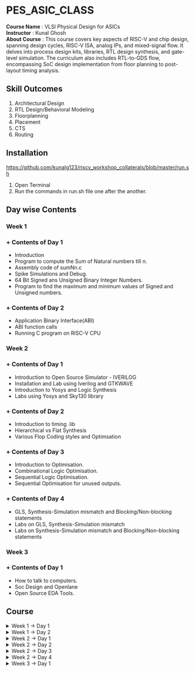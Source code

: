 # PES_ASIC_CLASS
**Course Name** : VLSI Physical Design for ASICs  
**Instructor** : Kunal Ghosh   
**About Course** : This course covers key aspects of RISC-V and chip design, spanning design cycles, RISC-V ISA, analog IPs, and mixed-signal flow. It delves into process design kits, libraries, RTL design synthesis, and gate-level simulation. The curriculum also includes RTL-to-GDS flow, encompassing SoC design implementation from floor planning to post-layout timing analysis.<br>

## Skill Outcomes
1. Architectural Design
2. RTL Design/Behavioral Modeling
3. Floorplanning
4. Placement
5. CTS
6. Routing 

## Installation
https://github.com/kunalg123/riscv_workshop_collaterals/blob/master/run.sh
1. Open Terminal<br>
2. Run the commands in run.sh file one after the another.

## Day wise Contents

### Week 1

### +  Contents of Day 1
* Introduction
* Program to compute the Sum of Natural numbers till n.
* Assembly code of sumNn.c
* Spike Simulations and Debug.
* 64 Bit Signed ans Unsigned Binary Integer Numbers.
* Program to find the maximum and minimum values of Signed and Unsigned numbers.
  
### + Contents of Day 2
* Application Binary Interface(ABI)
* ABI function calls
* Running C program on RISC-V CPU

### Week 2

### + Contents of Day 1
* Introduction to Open Source Simulator - IVERILOG
* Installation and Lab using Iverilog and GTKWAVE
* Introduction to Yosys and Logic Synthesis
* Labs using Yosys and Sky130 library

### + Contents of Day 2
* Introduction to timing .lib
* Hierarchical vs Flat Synthesis
* Various Flop Coding styles and Optimsation

### + Contents of Day 3
* Introduction to Optimisation.
* Combinational Logic Optimisation.
* Sequential Logic Optimisation.
* Sequential Optimisation for unused outputs.

### + Contents of Day 4
* GLS, Synthesis-Simulation mismatch and Blocking/Non-blocking statements
* Labs on GLS, Synthesis-Simulation mismatch
* Labs on Synthesis-Simulation mismatch and Blocking/Non-blocking statements

### Week 3

### + Contents of Day 1
* How to talk to computers.
* Soc Design and Openlane
* Open Source EDA Tools.

## Course
<details>
<summary> Week 1 -> Day 1 </summary><br>

## Contents of Day 1
+ Introduction
+ Program to compute the Sum of Natural numbers till n.
+ Assembly code of sumNn.c
+ Spike Simulations and Debug.
+ 64 Bit Signed ans Unsigned Binary Integer Numbers.
+ Program to find the maximum and minimum values of Signed and Unsigned numbers.

## Introduction
Software --> **ISA** --> Hardware     
**ISA** is Instruction Set Architecture: It the language the processor understands.   

Application(C code) -> Compiler(ISA) -> Assembler(Machine code) -> Processor  

1. Application performing some operation is written in C language.
2. Compiler converts the C language into ISA.
3. Assembler Converts these instructions into machine code(binary).
4. Processor only undersands o's and 1's.  

## Program to compute the Sum of Natural numbers till n.
  #### Code -> sumNn.c
  ```
  #include <stdio.h>

  int main()
  {
    int i, sum = 0, n = 10;
    for(i = 1; i <= n; ++i)
    {
    sum += i;
    }
    printf("Sum of Numbers from 1 to %d = %d\n", n, sum);
    return 0;
  }
  ```
#### 1. Executing using GCC Complier<br>
   ```
   gcc sumNn.c -o sumNn.o
   ```
   By using '-o' the output file is stored in ***sumNn.o***, if not mentioned by default it is stored in 'a.out'.<br>
   To display output
   ```
   ./sumNn.o
   ```
   ![gcc_sumNn_c](https://github.com/vamsi-2312/pes_asic_class/assets/142248038/6ba8d493-d782-454f-8fb6-c442ade80b72)
   <br>

#### 2. Executing using RISC-V Complier<br>
   Before executing we must export path.<br>
   ```
   export PATH="/home/home/riscv_toolchain/riscv64-unknown-elf-gcc-8.3.0-2019.08.0-x86_64-linux-ubuntu14/bin:$PATH"   
   ```
   path of file == riscv_toolchain -> risc64-unknown-eld-gcc -> bin<br>
   and then add 'bin:$PATH' at the end.
   ```
   riscv64-unknown-elf-gcc -O1 -mabi=lp64 -march=rv64i -o sumNn.o sumNn.c
   ```
   * **-O1**: This is a compiler optimization flag. The -O1 flag indicates level 1 optimization.
   * **-mabi=lp64**: This flag specifies the ABI (Application Binary Interface) used for the compiled code.(The lp64 ABI indicates that long and pointer types are 64 bits.)
   * **-march=rv64i**: This flag specifies the target RISC-V architecture and its instruction set.
   To display output
   ```
   spike pk sumNn.o
   ```
   ![riscv_sumNn_c](https://github.com/vamsi-2312/pes_asic_class/assets/142248038/7b4b9c2e-5dc8-4cf4-b203-28951304072b)
   
## Assembly code of sumNn.c
Run the code and check is ouput file is generated or not.<br>
(view the code to complie sumNn.c in risc-v  complier above)<br>
![D1_23_L2_code](https://github.com/vamsi-2312/pes_asic_class/assets/142248038/23ea33f9-39dd-452e-b0fe-804f1dfe12dd)
To view the assembly code of sumNn.c 
```
riscv64-unknown-elf-objdump -d sumNn.o | less
```
Since we have written our code in 'int main()'<br>
Search main by typing
```
/main
```
Press 'n' so that the address where the main file is present.
![less_main_no_instru](https://github.com/vamsi-2312/pes_asic_class/assets/142248038/09db068c-ad45-4f1e-aac7-9a308f46603d)
<br>
To find the number of instructions in main file.
To find the number of instructions<br>
* **((Last address + 4) - initial address) / 4**
* Using **-O1** to compile.
  ![D1_23_L2_gen_of_op_file](https://github.com/vamsi-2312/pes_asic_class/assets/142248038/e41bb0e1-02f7-43ff-82ca-1e9a63f0e0e0)

  ![less_no_instru](https://github.com/vamsi-2312/pes_asic_class/assets/142248038/9c2a0fda-ed31-45b5-bb02-50f70bdd173f)
  ![less_no_instru_dec](https://github.com/vamsi-2312/pes_asic_class/assets/142248038/ff0f901b-d268-48b1-9bab-ea84dd065a03)
  <br>
  Got **11** instructions.
* Usig **-Ofast** to complie.
  ![D1_23_L2_code](https://github.com/vamsi-2312/pes_asic_class/assets/142248038/91ceaaf0-461b-4405-bb18-ea119292ed11)
  ![fast_no_instru_hexa](https://github.com/vamsi-2312/pes_asic_class/assets/142248038/b84020a8-5e1a-47ac-be8b-35e1defecb3f)
  ![fast_no_instru_dec](https://github.com/vamsi-2312/pes_asic_class/assets/142248038/4047f7f8-71f3-4dcb-9e9f-b06db83e8748)
  <br>
  Got **11** instructions.

## Spike Simulations and Debug
Compile the code in riscv compiler.<br>
To debug 
```
spike -d pk sumNn.o
```
Run the code till the address 100b0.
```
until pc 0 100b0
```
To view the content of register.
```
reg 0 a0
```
Press ENTER to run the next command.<br>
Then type 'reg 0 a0' see the content of a0, it will be updated.<br>
```
reg 0 sp
```
Next press ENTER to run the next command.<br>
```
reg 0 sp
```
'sp' register will be updated with addi command.<br>
The object dump file
![obj_dump](https://github.com/vamsi-2312/pes_asic_class/assets/142248038/33db1008-ce14-4db4-9a71-899d5d50777c)
![D1_23_L3_code](https://github.com/vamsi-2312/pes_asic_class/assets/142248038/fe04100a-cdac-4134-9719-9756b6471258)
<br>
**lui** - load upper immediate
**lui a0, %hi(.LC1)**<br>
  lui destn_reg, offset(immediate_value) 
<br>
**addi** - add immediate<br>
**addi destn_reg, src_reg_1, imm_value**
<br>
<br>
**Byte Addressing** - It is the method in which each address location in the memory is having unique address of 1 Byte or 8 bit.
In RISC-V architecture we use Byte addressing because it is much effecient use of memory.
<br>
And **each and every instruction** in RISC-v is of **32 Bit** in length.
<br>

## 64 Bit Signed ans Unsigned Binary Integer Numbers
- Humans understand **Decimal** numbers.
- Computers understand **Binary** numbers.
<br>
  MSB - Most Significant Bit<br>
  LSB - Least Significant Bit<br>
<br>
  * 1 Bit<br>
  * 1 Byte = 8 Bits<br>
  * 1 Halfword = 16 Bits<br>
  * 1 Word = 32 Bits = 4 Bytes<br>
  * 1 Doubleword = 64 Bits = 8 Bytes<br>

#### Range of Unsigned Integers<br>
For  n Bit --> 0 to (2^n - 1)<br>
For  2 Bit --> 0 to (2^2 - 1) = 0 to 3<br>
For  4 Bit --> 0 to (2^4 - 1) = 0 to 15<br>
For 64 Bit --> 0 to (2^64 - 1) = 0 to 18446744073709551999<br>

#### Range of Signed Integer<br>
For  n Bit --> (-2^(n-1))  to (2^(n-1) - 1)<br>
For  2 Bit --> (-2^1)  to (2^1 - 1)  = -2 to 1 <br>
For  4 Bit --> (-2^4)  to (2^4 - 1)  = -8 to 7 <br>
For 64 Bit --> (-2^64) to (2^64 - 1) = -9,223,372,036,854,775,808 to 9,223,372,036,854,775,807<br>

#### 2's Compliment(Representation of Negative Numbers in Binary)
1. Write the magitude in binary format.
2. Invert the numbers(0 -> 1)(1 -> 0).
3. Add 1
4. We have got the 2'c compliment form of the negative number.
<br>

( 2)dec = (0010)bin<br>
(-2)dec = (1110)bin<br>
<br>

#### MSB for Signed Number
+ Postive Number has MSB as **0** for signed number.
+ Negative Number has MSB as **1** for Signed number.
<br>

## Program to find the maximum and minimum values of Signed and Unsigned numbers

<br>

#### 1. For Unsigned Numbers.<br>

#### Code
```
#include <stdio.h>
#include <math.h>

int main()
{
	unsigned long long int max = (unsigned long long int) (pow(2,64)-1);
	unsigned long long int bey_max = (unsigned long long int) (pow(2,99)-1);
	unsigned long long int min = (unsigned long long int) (pow(2,64)*-1);
	unsigned long long int mid = (unsigned long long int) (pow(2,10)-1);
	printf("The highest value of unsigned long long int = %llu\n",max);
	printf("The value of bey_max(if value more than max) = %llu\n",bey_max);
	printf("The lowest value of unsigned long long int = %llu\n",min);
	printf("The value of mid = %llu\n",mid);
	return 0;
}
```
![code_unsigned](https://github.com/vamsi-2312/pes_asic_class/assets/142248038/54928a06-d7ee-4ff9-bf84-739eae56800f)
![exe_code_unsigned](https://github.com/vamsi-2312/pes_asic_class/assets/142248038/00d452bd-bc10-4bf8-b6d9-cc7dfe77e2c9)
<br>

#### 2. For Signed Numbers.<br>

```
#include <stdio.h>
#include <math.h>

int main()
{
	long long int max = (long long int) (pow(2,63)-1);
	long long int min = (long long int) (pow(2,63)*-1);
	long long int bey_max = (long long int) (pow(2,99)-1);
	long long int bey_min = (long long int) (pow(2,99)*-1);
	printf("The maximum value of signed long long int = %lld\n",max);
	printf("The minimum value of signed long long int = %lld\n",min);
	printf("The value if beyond maximum = %lld\n",bey_max);
	printf("The value if less then minimum = %lld\n",bey_min);
	return 0;
}
```
![code_signed](https://github.com/vamsi-2312/pes_asic_class/assets/142248038/1a4058a2-4773-4549-9377-019b49aafcad)
![exe_code_signed](https://github.com/vamsi-2312/pes_asic_class/assets/142248038/9eb1d2ef-a5b0-4f8b-8eab-21b8a02820f6)
<br>
End of Day 1.
<br>
</details>

<details>
<summary> Week 1 -> Day 2 </summary><br>

## Contents of Day 2
+ Application Binary Interface(ABI)
+ ABI function calls
+ Running C program on RISC-V CPU

## Application Binary Interface
An Application Binary Interface (ABI) defines how binary code interacts at a low level, specifying data structures, calling conventions, and system-level details to ensure compatibility between compiled software components on a given platform.
<br>

**Application software**  -(API)->  **Standard Libraries**  ->  **OS**  -(ISA)->  **Processor Architecture**  -(RTL)->  **Hardware**
<br>
API - Application Programming Interface<br>
ISA - Intruction Set Architecture<br>
RTL - Register transfer level<br>

Some part of the ISA availabe to OS and to the User
- User and System ISA
- User ISA
<br>

Application program can access some of the system or hardware directly by **System Calls**(like accessing register).<br>
We call this ABI aka Sytem call interface.<br>

ABI <-register-> registers

* RV32 has 32 32bit size registers.
* RV64 has 32 64bit size registers.
<br>

There are 2 different ways to load the data
1. Load and Store method.(RISC-V uses this method)
2. Direct memory accessing.
<br>

RISC-V uses **Little endian** Memory Addressing, meaning the LSB is loaded first then till MSB.
<br>

**Intructions size is always ***32 bit*** no matter is RV32 or RV64.**
<br>

#### Basic Integer Instruction
1. Load (I Type instruction)
2. Add (R Type instruction)
3. Store (S Type instruction)

##### Load Instruction
syntax - ld rd, imm(rs1);<br>
ld = load doubleword<br>
rd = destination register<br>
rs1 = source register 1<br>
imm = immediate value or offest<br>
[immediate value][rs1][func3][rsd][opcode]<br>

#### Add Instruction
syntax - add rd, rs1, rs2;
rd = destination register<br>
rs1 = source register 1<br>
rs2 = source register 2<br>
[func7][rs2][rs1][func3][rd][opcode]<br>

#### Store Instruction
syntax - sd rs2,imm(rs1);
sd = store doubleword<br>
rs1 = source register 1<br>
rs2 = source register 2<br>
imm = immediaate value or offset<br>
[imm(11:5)][rs2][rs1][func3][imm(4:0)][opcode]<br>

**Instruction Format**
+ R Type : All the operands are of register type.
+ I Type : One immediate value of 12 bit is use along with registers.
+ S Type : Stores value has immediate value and register.

#### Why are there only 32 registers in number?<br>
Because, all register has 5 bits of address, and **Total number of registers = 2^5 = 32 registers**.<br> 
These 32 registers are named as x0 till x31.<br>
and given some function.<br>
![Screenshot from 2023-08-20 17-30-37](https://github.com/vamsi-2312/pes_asic_class/assets/142248038/0339c4e1-6464-4f9f-bb1b-b751f1496135)
<br>

## ABI function calls
Basic idea how we are going to call the function and execute the code.<br>
![C_to_ASM](https://github.com/vamsi-2312/pes_asic_class/assets/142248038/71436b7f-51ea-4837-930f-1572f4443caa)
<br>

#### Code(Contain's the function call(load))
```
#include <stdio.h>

extern int load(int x, int y);

int main()
{
	int result = 0;
	int count = 9;
	result = load(0x0, count+1);//function call
	printf("Sum of numbers from 1 to %d = %d\n", count, result);
	
}
```
#### Assembly code of the above flow of instructions
```
.section .text
.global load
.type load, @function

load:
	add	a4, a0, zero //Initialize sum register a4 with 0x0
	add	a2, a0, a1   // store count of 10 in register a2. Register a1 is loaded with 0xa (decimal 10) from main
	add	a3, a0, zero // initialize intermediate sum register a3 by 0
loop:	add	a4, a3, a4   // Incremental addition
	addi	a3, a3, 1    // Incremental intermediate register by 1
	blt	a3, a2, loop // If a3 is less than a2, branch to label named <loop>
	add	a0, a4, zero // Store final result to register a0 so that it can be read by main program
	ret 
```

#### Executing the code<br>
![code](https://github.com/vamsi-2312/pes_asic_class/assets/142248038/d1e75c68-2cfc-47aa-ad91-763f39829efb)
obj dump file<br>
![obj_dump](https://github.com/vamsi-2312/pes_asic_class/assets/142248038/ebd5dca0-cd85-4d9a-93ea-86946585af58)
We can see some of the ABI are updated according to our load.S code.
<br>

## Running C program on RISC-V CPU
Before we can run the C program, we need to have the RISC-V CPU, testbench and other files.<br>
open terminal.<br>
```
git clone https://github.com/kunalg123/riscv_workshop_collaterals.git
```
```
cd riscv_workshop_collaterals/labs
```
We will abe able to see the files required installed.<br>
To run the code.<br>
```
chmod 777 rv32im.sh
```
```
./rv32im.sh
```
![Screenshot from 2023-08-20 19-59-59](https://github.com/vamsi-2312/pes_asic_class/assets/142248038/d555d95c-f668-43d6-9539-99acfaff54c0)
<br>

Flow of ecexuting the code on RISC-V CPU<br>
![Screenshot from 2023-08-20 19-24-23](https://github.com/vamsi-2312/pes_asic_class/assets/142248038/fd9b0343-b81f-4e64-b20f-74d34e42b28d)

**Later in this course we are going to build our RISC-V processor from scratch and run our C code.**
<br>
End of Day 2.
<br>
</details>

<details>
<summary>Week 2 -> Day 1 </summary><br>

## Contents of Day 1

* Introduction to Open Source Simulator - IVERILOG
* Lab using Iverilog and GTKWAVE
* Introduction to Yosys and Logic Synthesis
* Labs using Yosys and Sky130 library

## Introduction to Simulator(Open source)

+The verification of RTL design's compliance with specifications is accomplished through simulation of the design.<br>
+Simulator is used to simulate the design.<br>

We are going to use a **Simulator** known as **IVERILOG**.<br>

The Test Bench is used to check the **Functionality** if it is working as expected or not.<br>

- The design file is written in HDL(Hardware Descriptive Language - verilog or system verilog)
- The test bench is also written in HDL.

**The SIMULATOR works upon change in input and then the output will be EVALUATED.**<br>

#### + Working of TEST BENCH<br>

[Stimulus Generator] --inputs--> [Design] --outputs--> [Stimulus Observer]<br>

#### + Working of IVERILOG<br>

[[Design][Test bench]] --> [IVERILOG SIMU.] --> vcd file generation --> [GTK Wave]<br>

We use a software called GTK Wave for **viewing the ***output waveforms*****.<br>

## Installation and Lab of Iverilog and GTK Wave

+ Step 1 : Installation of **VSDFLOW**

Execute the following commands one after the another.<br>
```
sudo apt-get install git
```
```
git clone https://github.com/kunalg123/vsdflow.git
```
```
cd vsdflow
```
```
chmod 777 opensource_eda_tool_install.sh
```
```
sudo ./opensource_eda_tool_install.sh
```
```
./vsdflow spi_slave_design_details.csv
```
```
./vsdflow picorv32_design_details.csv
```
Please refer the below link if you face an issues.<br>
https://www.vlsisystemdesign.com/probable-errors-while-installing-vsdflow-and-its-solutions/<br>

+ Step 2 : Installation of Sky130 Library

Execute the following commands in another terminal one after the another.<br>
```
git clone https://github.com/kunalg123/sky130RTLDesignAndSynthesisWorkshop.git
```
After cloning, lets see what we have installed<br>
```
cd sky130RTLDesignAndSynthesisWorkshop/
```
To see all the design and respective testbench files
```
cd verilog_files
```
```
ls
```
![Screenshot from 2023-08-27 22-11-27](https://github.com/vamsi-2312/pes_asic_class/assets/142248038/aef79242-651c-4600-a374-d809bf9a438c)
<br>
To see the library file
```
cd sky130RTLDesignAndSynthesisWorkshop/
```
```
cd my_lib
```
```
ls
```
![Screenshot from 2023-08-27 22-14-23](https://github.com/vamsi-2312/pes_asic_class/assets/142248038/adc4698e-10d9-480f-9aa2-f4fe02df333b)

How to simulate the design in Iverilog (we are using god_mux.v as example which is already present in the verilog folder)<br>
```
iverilog good_mux.v tb_good_mux.v
```
The output is generated and stored in a.out file(which is default because we didnt specify any output file name)
```
./a.out
```
Next we are going to open the .vcd file in GTK wave
```
gtkwave tb_good_mux.vcd
```
Then we should drag the ports from the UUT into the signals region, and the zoom to fit the waveform so that we can view the entire waveform in less space.
![gtk_test_1](https://github.com/vamsi-2312/pes_asic_class/assets/142248038/5adce324-6967-45ad-8212-cd1d19c47d0a)

Next,<br>
Let us look into what is present in these design and testbench files
```
cd sky130RTLDesignAndSynthesisWorkshop/
```
```
cd verilog_files
```
```
gvim tb_good_mux.v -o good_mux.v
```
![Screenshot from 2023-08-27 15-58-42](https://github.com/vamsi-2312/pes_asic_class/assets/142248038/ba9cb4d4-70f0-454b-8217-ba895a8be57d)


## Introduction to Yosys and Logic Synthesis

#### Installation of Yosys<br>

Run the below command in terminals to install **Yosys**.
```
git clone https://github.com/YosysHQ/yosys.git
```
```
cd yosys
```
```
sudo apt install make
```
```
sudo apt-get update
```
```
sudo apt-get install build-essential clang bison flex  libreadline-dev gawk tcl-dev libffi-dev git  graphviz xdot pkg-config python3 libboost-system-dev libboost-python-dev libboost-filesystem-dev zlib1g-dev
```
```
make config-gcc
```
```
make
```
```
sudo make install
```
After installation
```
yosys
```
![Screenshot from 2023-08-27 16-51-41](https://github.com/vamsi-2312/pes_asic_class/assets/142248038/47c82b86-98f6-4ae5-a86d-b9efef1c424a)

show yosys is installed and version

#### Installation of GTK Wave

Run the below commands in terminal
```
sudo apt install gtkwave
```

#### **Introduction of YOSYS**

**Synthsizer** : Tool used for converting the RTL(Register Transfer Level) to netlistt.<br>

+ RTL - Anything that can be synthsisable.
+ Netlist - A textual description of a circuit made of components(such as gates, etc).

**YOSYS** : Synthsizer<br>

[[ Design ][ .lib ]] --> [ YOSYS ] --> [ Netlist file ]<br>

.lib - The file is an ASCII representation og the timing and power parameters associated with any cell in a particular foundry.<br>

**Working of Yosys**<br>
* Step 1 : To read the design.
```
read_verilog
```
* Step 2 : To read the .lib file.
```
read_liberty
```
* Step 3 : To write the output in netlist file from the synthesizer.
```
write_verilog
```

**NOTE : **<br>
The netlist file is the representation of the design in the form of standard cells(these cells come from the .lib file).<br>

How to verify th Synthesis?<br>
[[ Netlist ][ Test bench ]] --> [ IVERILOG ] --> [ VCD file ] --> [ GTK Wave ]<br>

Vcd file : comprises a header section with date, simulator, and timescale information; a variable definition section; and a value change section, in that order.(the output is in the form of wave).<br>

Iverilog is a "simulator"<br>
THe output must be same as RTL output.<br>

**NOTE :**<br>
The set of primary inputs / primary outputs will remain same betweeen RTL anf Netlist --> The same Test Bench can be used.(because of same primary inputs).<br>

#### **Logic Synthisis**

RTL DEsign -  Behavioral representation of requires specification.(verilog or system verilog code).<br>

[ RTL ] --> [ Synthesis ] --> [ Gate Level translation ]<br>
The design is cnverted into gates and conncetions is made.(aka NETLIST).<br>

.lib - Collection of logical modules, buckets of standard cells(different flavous, functionalities)<br>

Why different flavors of gate?<br>
Combinational delay in logic path determines the maximum speed f operaion of digital logic circuit.<br>

[ Flip flop A ] --> [Combinational Logic ] --> [ Flip flop B ]<br>

![Screenshot from 2023-08-27 23-44-31](https://github.com/vamsi-2312/pes_asic_class/assets/142248038/882c682f-e53a-4c73-ad1c-08513ebf52a5)

What is the maximum speed it can work?<br>

What is the max clock rate?<br>

**Tclk** is one on and one off state.<br>

![Screenshot from 2023-08-27 23-45-02](https://github.com/vamsi-2312/pes_asic_class/assets/142248038/9e0219c7-004d-4427-9d99-fdd3f34a65b9)

![Screenshot from 2023-08-27 23-44-19](https://github.com/vamsi-2312/pes_asic_class/assets/142248038/5239a2f4-ea9d-4dcd-88c9-18a0aa738864)

tpcq - propagation delay of combinational circuit<br>

when the logic value is either in tpcq or tsetup then the **value must be stable**.<br>

f(clk,Max) = 1 / t(clk,min)<br>

For the circuit to work faster, we need lesser t(clk).<br>
Then we need **Faster working cells**.<br>

Then when do we need slow working cells?<br>

To prevent any missing of any values.<br>
To ensure that there are no HOLD time constraints at the next flip flop, we need the cells to work slowly.<br>

![Screenshot from 2023-08-27 23-45-21](https://github.com/vamsi-2312/pes_asic_class/assets/142248038/7d035d49-c66f-4486-8bf8-ffd308108802)

![Screenshot from 2023-08-27 23-44-07](https://github.com/vamsi-2312/pes_asic_class/assets/142248038/41fba451-fa28-4f6b-ac16-600dd684ec1e)

##### **Finally we have to choose which type of cells to use.**<br>

Charging and Discharging is done by capacitors in the circuits.<br>

| Faster cells | Slower cells |
| ------------ | ------------ |
| Wide transistors, low delay but needs more area and power. | Narrow transistors, more delay but requires less area and power. |

Hence we need to provide guidance to the sysntesizer which are called constraints.<br>

Synthesis steps :

1. Check syntax in code.
2. Mapping the ports.
3. Mapping the cells that can be used in the design.

## Labs using Yosys and Sky130 library

How to use Yosys<br>

change the directory to the location where the folder verilog_files is present.<br>
```
cd /sky130RTLDesignAndSynthesisWorkshop/verilog_files
```
then start yosys<br>
```
yosys
```

![Screenshot from 2023-08-27 16-51-41](https://github.com/vamsi-2312/pes_asic_class/assets/142248038/3da71f2f-fb72-40f8-b0a9-881c5acaf078)

To read the lbrary file
```
read_liberty -lib ../my_lib/lib/sky130_fd_sc_hd__tt_025C_1v80.lib
```
To read the design file
```
read_verilog good_mux.v
```
![Screenshot from 2023-08-27 16-53-20](https://github.com/vamsi-2312/pes_asic_class/assets/142248038/a9fad7d3-2a97-4a1b-83ee-845c510ab946)

**We must get Successfully finished Verilog frontend.**<br>

To Synthesis the design
```
synth -top good_mux
```
syntax - synth -top <module_name><br>

![Screenshot from 2023-08-27 16-54-10](https://github.com/vamsi-2312/pes_asic_class/assets/142248038/c6bbe6c3-0ec4-4c9c-975c-beb0a8f1ec6f)

To convert rtl to gates and what gates used in library or netlist.<br>
```
abc -liberty ../my_lib/lib/sky130_fd_sc_hd__tt_025C_1v80.lib
```
![Screenshot from 2023-08-27 16-56-12](https://github.com/vamsi-2312/pes_asic_class/assets/142248038/6531fcd2-549d-4e74-9e88-e92ce37277fc)

To see the netlist
```
show
```
![Screenshot from 2023-08-27 16-56-35](https://github.com/vamsi-2312/pes_asic_class/assets/142248038/b75febbc-5c77-4c9e-bebf-ad11d26d5491)

![Screenshot from 2023-08-27 16-49-57](https://github.com/vamsi-2312/pes_asic_class/assets/142248038/99fac8f0-28db-425e-94fb-fbaa93ef66e2)

![WhatsApp Image 2023-08-28 at 00 29 10](https://github.com/vamsi-2312/pes_asic_class/assets/142248038/cd76983d-ab61-449d-8458-cd23e0d5a9ce)

To view the netlist, we are going to write in another .v file<br>
```
write_verilog -noattr good_mux_netlist.v
```
Then to view the netlist code
```
gvim good_mux_netlist.v
```
![netlist_1](https://github.com/vamsi-2312/pes_asic_class/assets/142248038/d99311cd-9f05-4a14-8fc3-631ffc3bbd70)

or<br>

![netlist_2](https://github.com/vamsi-2312/pes_asic_class/assets/142248038/90b04bf7-c5e6-4c72-888c-6941253fa6ca)

There are many ways to write the code form multiplexer but in our case it is using terenary operator -> [] ? [] : []<br>

</details>

<details>
<summary>Week 2 -> Day 2 </summary><br>

## Contents of Day 2

* Introduction to timing .lib
* Hierarchical vs Flat Synthesis
* Various Flop Coding styles and Optimsation

## Introduction to timing .lib

Lets go through library<br>
.lib is a collection of the standard cells, etc.<br>

To view .lib file, first we need to change the directory<br>
```
cd ~/sky130RTLDesignAndSynthesisWorkshop/verilog_files
```
Then type
```
gvim ../my_lib/lib/sky130_fd_sc_hd__tt_025C_1v80.lib
```
![Screenshot from 2023-08-28 14-18-47](https://github.com/vamsi-2312/pes_asic_class/assets/142248038/ce5bbfb3-2c49-48f3-85df-8c14bc3b759c)

To display the line numbers<>
Press **Shift + : **<br>
then
```
se nu
```

To turn off the syntax check<br>
Press **Shift + : **<br>
then
```
syn off
```

**NOTE : We must not Edit this file.** <br>

***Now Lets us Understand the name of our library file.*** <br>

![Screenshot from 2023-08-28 14-27-53](https://github.com/vamsi-2312/pes_asic_class/assets/142248038/f9653a8d-1f4a-442e-8fff-e5e238f0d56f)

+ **sky130** : The library is using 130nm foundry.<br>
+ **tt** : typical process<br>
+ **025C** : 25 degree Celcius temperature.<br>
+ **1v8** : Voltage<br>
+ **Technology** : CMOS<br>
+ **Delay model** : lookup table<br>

#### Units
+ **time units** : 1ns<br>
+ **Voltage units** : 1V<br>
+ **Leakage Power units** : 1nW<br>
+ **Current unit** : 1mA<br>
+ **Pulling resistance units** : 1Kohms<br>
+ **Capacitance units** : 1pF<br>

![Screenshot from 2023-08-28 14-28-05](https://github.com/vamsi-2312/pes_asic_class/assets/142248038/ad3f1ad9-e1d9-4217-962f-6404423bbbfb)

+ **Operations Conditions :**<br>
voltage : 1.8<br>
processor : 1.00<br>
temperature : 25.00<br>
tree_type : balanced tree<br>

![Screenshot from 2023-08-28 14-28-23](https://github.com/vamsi-2312/pes_asic_class/assets/142248038/2ec2d903-e65d-4b30-b0b6-dbfd3c0ce64b)

#### **PVT : Process Voltage Temperature**
PVT is very important for the design to work.<br>

* **Process Variation** : Variation due to fabrication, we wont get exacty same fabrication output everytime. There would be some variations(very small).<br>
* **Voltage Variation** : When we vary voltage there is going to be variation in the behavior of the circuit.<br>
* **Temperature Variation** : Semiconductors are very sensitve to temerature.<br>

PVT determines how my IC is going to work, either faster or slower.<br>

No matter any variations we wat the IC to work without any issues or without any change in the expected output.<br>
eg. Amplifer, we are usign mos in the ampifer which is sensitive to temperature, if we are using the amplifer either in Thar desert or Himalayas we need it work as expected.<br>

**There for we need to factor in the variations while we are designing the circuit.** <br>

Library is having cells, to view them<br>
Press **/**<br>
then
```
cell 
```
we are to view a cell 
* leakage power of all combinaions of inputs(we will have 32 combinations because 5 input, 2^5=32)

![Screenshot from 2023-08-28 14-45-36](https://github.com/vamsi-2312/pes_asic_class/assets/142248038/70ff14f4-afeb-4f57-ab0c-ff05fe59b339)

* Capacitance and internal power of ports  and Area

![Screenshot from 2023-08-28 14-45-52](https://github.com/vamsi-2312/pes_asic_class/assets/142248038/b05baedb-1d7d-487f-afab-b25a0cf49c77)

* Timing

![Screenshot from 2023-08-28 14-46-44](https://github.com/vamsi-2312/pes_asic_class/assets/142248038/d561e235-9205-4357-ac4a-07920e333b53)

To see the verilog model of the cell<br>
```
sp ../my_lib/verilog_mode/sky130_fd_sc_hd__a2111o.behavioral.v
```
(🟥NOTE🟥: The below three images of verilog modules are from **gedit text editor** and not gvim as it wasnt showing me the verilog module, you can use the above code in gvim if it works for you.)<br>

![Screenshot from 2023-08-28 15-16-31](https://github.com/vamsi-2312/pes_asic_class/assets/142248038/722b33d9-3cc7-46dc-b751-7e147e02b09a)

![Screenshot from 2023-08-28 15-17-43](https://github.com/vamsi-2312/pes_asic_class/assets/142248038/781d0748-0782-43e1-8eb7-9407f38dd167)

![Screenshot from 2023-08-28 15-18-21](https://github.com/vamsi-2312/pes_asic_class/assets/142248038/721c221f-a2ba-4d5e-90e1-55ead02caff6)

To search a word in gvim
```
/<word you want to search>
```
**Comparing the types of flavors of a cell(and2)** <br>
type in gvim
```
:vsp
```
then
```
:vs
```
and one more time
```
:vs
```
Then we would have threee windows of the same file.<br>

In each page search **and2_0**, **and2_2**, **and2_4**

![Screenshot from 2023-08-28 15-42-24](https://github.com/vamsi-2312/pes_asic_class/assets/142248038/daf3c93e-b60d-477d-a660-3cd8493cedff)

We can observe that the area of and2_0 is smaller than and2_4.<br>

**Larger Area** => Wider trasistors => less delay(faster charging and discharging of capacitors, but occupies more area and draws more power.)<br>

**Smaller Area** => Narrower transistors => more delay(slower charging and dischaging of capacitors, occupies less area and uses less power.)<br>

The verilog module of and2<br>
(🟥NOTE🟥 : The below  image are from gedit text editor and not gvim as it wasnt showing me the verilog module)<br>

![Screenshot from 2023-08-28 15-19-39](https://github.com/vamsi-2312/pes_asic_class/assets/142248038/fe70c728-5345-4f83-b415-76c22ebe511a)

## Hierarchical vs Flat Synthesis

What is meant by synth -top?<br>
With this command we can synthesize the entire top module or indivisual module
> synth -top <module_name>

We are also going to see what is **hierarchial and flatten synthesis** :<br>

we are going to use multiple_modules.v<br>

```
cd ~/sky130RTLDesignAndSynthesisWorkshop/verilog_files
```
```
gvim mulitple_modules.v
```

![1](https://github.com/vamsi-2312/pes_asic_class/assets/142248038/76662b8a-9f8c-4a8a-bc3c-b839e133eaee)
![WhatsApp Image 2023-09-03 at 16 25 04](https://github.com/vamsi-2312/pes_asic_class/assets/142248038/c6b8a89f-5971-4c37-8ebb-4d53e2ffb2c9)

Then lauch yosys
```
yosys
```
reading library
```
read_liberty -lib ../my_lib/lib/sky130_fd_sc_hd__tt_025C_1v80.lib
```
reading verilog file
```
read_verilog multiple_modules.v
```
![2](https://github.com/vamsi-2312/pes_asic_class/assets/142248038/5a27faa6-d3a8-4425-a913-de987b9477fd)
![3](https://github.com/vamsi-2312/pes_asic_class/assets/142248038/5098451d-c840-4e7d-bffd-e6f2fdd56761)

synthesizing the code
```
synth -top multiple_modules
```
linking design to library
```
abc -liberty ../my_lib/lib/sky130_fd_sc_hd__tt_025C_1v80.lib
```
to dsplay the design
```
show multiple_modules
```
![hier_dsgn_4](https://github.com/vamsi-2312/pes_asic_class/assets/142248038/7eb4ca53-3063-42c1-ba3f-61932a0e3d57)

writing out the netlist
```
write_verilog -noattr multiple_modules_hier.v
```
to view the netlist
```
!gvim multiple_modules_hier.v
```
![6](https://github.com/vamsi-2312/pes_asic_class/assets/142248038/2d37066f-f39c-4438-a850-2f9ce7019b5b)
![7](https://github.com/vamsi-2312/pes_asic_class/assets/142248038/d16b5ab5-0366-405f-9f05-4e9411e4d688)

The above netlist code is from the hierarchial synthesis.<br>

now lets go to flatten<br>
```
read_liberty -lib ../my_lib/lib/sky130_fd_sc_hd__tt_025C_1v80.lib
```
```
read_verilog multiple_modules.v
```
```
synth -top multiple_modules
```
```
abc -liberty ../my_lib/lib/sky130_fd_sc_hd__tt_025C_1v80.lib
```
now we need to flatten the netlist
```
flatten
```
```
write_verilog -noattr multiple_modules_flat.v
```
```
!gvim multiple_modules_flat.v
```
![89](https://github.com/vamsi-2312/pes_asic_class/assets/142248038/2cba67a1-5e66-4ac3-9dfb-5527f2849cea)
```
show
```
![flat_dsgn_11](https://github.com/vamsi-2312/pes_asic_class/assets/142248038/3a05fcef-aaba-4dee-aea5-221ba0ad78dd)

In the flattened netlist we cant see submodules being initialised as in hierarchial.(Everything is initialised under multiple_modules)<br>

To synthesize indvidual module
```
read_liberty -lib ../my_lib/lib/sky130_fd_sc_hd__tt_025C_1v80.lib
```
```
read_verilog multiple_modules.v
```
```
synth -top sub_module1
```
```
abc -liberty ../my_lib/lib/sky130_fd_sc_hd__tt_025C_1v80.lib
```
```
show
```
![Screenshot from 2023-09-03 16-00-01](https://github.com/vamsi-2312/pes_asic_class/assets/142248038/d216b5d2-ed55-4511-b408-d05fbd54c4a7)

## Various Flop Coding styles and Optimsation

#### Why are Flip Flops used?

for example if we are having a combinational circuit should be givving an stable output for the previous inputs and next inputs, but due to different delays of the cells inside could change the output value, which is called as **Gitches**. And if there are many other combinational circuit is series then there would be more glitches.
These glitches could change the entre expected output.
To prevent these glitches from happening we use flip flops in between the combinational circuits and which will give the output at the positive edge or negative edge of the clock and would be stable untill the next clock, by this method all the glitches are reduced.
The initial state of flip flops can be set either using **Reset or Set** and the also we have **synchronous and Asynchronous**.
* Synchronous - the output will be reset or set only at the edge of clock
* Asynchronous -  the output will be reset or set immediately when reset or set is high.

Different Types of Flip Flops:<br>
1. Synchronous Reset D Flip Flop
2. Asynchronous Reset D Flip Flop
3. Asynchronous and Synchronous Reset D Flip Flop

![WhatsApp Image 2023-09-03 at 17 37 08](https://github.com/vamsi-2312/pes_asic_class/assets/142248038/102d8f17-c8d3-4391-822b-f3085869bc57)

![1](https://github.com/vamsi-2312/pes_asic_class/assets/142248038/0bfbe092-f1dc-417a-8021-7fad23e2a20c)

![2](https://github.com/vamsi-2312/pes_asic_class/assets/142248038/4e5d2578-4c7b-467a-8dba-45b2591c52c6)

![3](https://github.com/vamsi-2312/pes_asic_class/assets/142248038/127c9ce1-ace8-417e-82d2-fbb83b944e7b)

The always statement is evaluated only if there is change in the value of the elements of **Sensitivity List**.<br>

Lets check the waveforms of the D flip flops

![Screenshot from 2023-09-03 18-36-54](https://github.com/vamsi-2312/pes_asic_class/assets/142248038/7c414c0e-7a8a-403b-af45-408139e7b017)

+ D flip flop with Asynchronous Reset(dff_asyncres)
![Screenshot from 2023-09-03 18-26-49](https://github.com/vamsi-2312/pes_asic_class/assets/142248038/a809c943-f913-4a50-b9c2-26191d9a8400)
![Screenshot from 2023-09-03 18-27-03](https://github.com/vamsi-2312/pes_asic_class/assets/142248038/349b0135-c282-4fd0-9b97-753d91eea9ce)
![Screenshot from 2023-09-03 18-27-14](https://github.com/vamsi-2312/pes_asic_class/assets/142248038/73e52d50-c500-4ec8-8155-a3cbfdb74245)

+ D flip flop with Asynchronous with Set(dff_async_set)
![Screenshot from 2023-09-03 18-28-45](https://github.com/vamsi-2312/pes_asic_class/assets/142248038/b7adf6dd-a842-42d6-aea5-fdfb1ed0f3be)
![Screenshot from 2023-09-03 18-28-52](https://github.com/vamsi-2312/pes_asic_class/assets/142248038/b67a656c-8cd6-478e-8753-db1d5b7b5f5a)
![Screenshot from 2023-09-03 18-30-05](https://github.com/vamsi-2312/pes_asic_class/assets/142248038/a11dacf5-0267-4f3a-b125-fb6b3304012f)

+ D flip flop with Synchronous Reset(dff_syncres)
![31](https://github.com/vamsi-2312/pes_asic_class/assets/142248038/c80a17d3-203f-4e33-853d-04d57d044ac0)
![32](https://github.com/vamsi-2312/pes_asic_class/assets/142248038/55e9e555-c30f-426c-ae1c-0c2169f62beb)

+ D flip flop with Asynchronous and Synchronous Reset(dff_asyncres_syncres)
![41](https://github.com/vamsi-2312/pes_asic_class/assets/142248038/02f8d1b2-06e6-41f5-81ff-a6873f903f98)
![42](https://github.com/vamsi-2312/pes_asic_class/assets/142248038/ab6c6c0d-7c95-4ef0-aec2-1422b4782d6c)

Checking the Design of Flip Flops
```
cd ~/sky130RTLDesignAndSynthesisWorkshop/verilog_files
```
```
yoys
```
```
read_liberty -lib  ../my_lib/lib/sky130_fd_sc_hd__tt_025C_1v80.lib
```
+ D flip flop with Asynchronous Reset(dff_asyncres)
```
read_verilog dff_asyncres.v
```
```
synth -top dff_asyncres
```
```
dfflibmap -liberty ../my_lib/lib/sky130_fd_sc_hd__tt_025C_1v80.lib
```
```
abc -liberty ../my_lib/lib/sky130_fd_sc_hd__tt_025C_1v80.lib
```
```
show
```
![11](https://github.com/vamsi-2312/pes_asic_class/assets/142248038/5b92e680-953e-4f64-ad63-b541fc0c3b28)

+ D flip flop with Asynchronous with Set(dff_async_set)
```
read_verilog dff_async_set.v
```
```
synth -top dff_async_set
```
```
dfflibmap -liberty ../my_lib/lib/sky130_fd_sc_hd__tt_025C_1v80.lib
```
```
abc -liberty ../my_lib/lib/sky130_fd_sc_hd__tt_025C_1v80.lib
```
```
show
```
![21](https://github.com/vamsi-2312/pes_asic_class/assets/142248038/34b83f55-3e4d-46e0-b037-8ba9cdf16691)

+ D flip flop with Synchronous Reset(dff_syncres)
```
read_verilog dff_syncres.v
```
```
synth -top dff_syncres
```
```
dfflibmap -liberty ../my_lib/lib/sky130_fd_sc_hd__tt_025C_1v80.lib
```
```
abc -liberty ../my_lib/lib/sky130_fd_sc_hd__tt_025C_1v80.lib
```
```
show
```
![31](https://github.com/vamsi-2312/pes_asic_class/assets/142248038/f1d26b91-964c-456b-beb0-65b949ead28d)

![WhatsApp Image 2023-09-03 at 19 16 00](https://github.com/vamsi-2312/pes_asic_class/assets/142248038/b5984ac6-796d-4e6c-b943-d597988fe1e0)

+ D flip flop with Asynchronous and Synchronous Reset(dff_asyncres_syncres)
```
read_verilog dff_asyncres_syncres.v
```
```
synth -top dff_asyncres_syncres
```
```
dfflibmap -liberty ../my_lib/lib/sky130_fd_sc_hd__tt_025C_1v80.lib
```
```
abc -liberty ../my_lib/lib/sky130_fd_sc_hd__tt_025C_1v80.lib
```
```
show
```
![41](https://github.com/vamsi-2312/pes_asic_class/assets/142248038/b9dfeced-da06-4593-b134-3ae4f3ebaf92)

Multiplication Circuit
```
gvim mult_*.v -o
```
```
yosys
```
```
read_liberty -lib ../my_lib/lib/sky130_fd_sc_hd__tt_025C_1v80.lib
```
```
read_verilog mult_2.v
```
```
synth -top mul2
```
![11](https://github.com/vamsi-2312/pes_asic_class/assets/142248038/967ddd36-0d0e-42c0-959f-fe910c7e4151)

```
abc -liberty ../my_lib/lib/sky130_fd_sc_hd__tt_025C_1v80.lib
```
![12](https://github.com/vamsi-2312/pes_asic_class/assets/142248038/66f2de11-7965-4ff7-bd21-50338cd7cf66)

```
show
```
![13](https://github.com/vamsi-2312/pes_asic_class/assets/142248038/b602bdba-55cc-4fc6-8edc-225268354950)

```
read_verilog mult_8.v
```
```
synth -top mult8
```
```
abc -liberty ../my_lib/lib/sky130_fd_sc_hd__tt_025C_1v80.lib
```
```
show
```
![2](https://github.com/vamsi-2312/pes_asic_class/assets/142248038/a389e259-1214-4ffc-8917-82f87a18028d)

For multiplication by 2 we are adding one binary 0 at the end of orignial binary value (LEFT SHIFT)

| INP(%b) | INP(%d) | OUTP(%b) | OUTP(%d) |
|-----|------|-----|-----|
| 000 | (0) | 0000 | (0) |
| 001 | (1) | 0010 | (2) |
| 010 | (2) | 0100 | (4) |
| 011 | (3) | 0110 | (6) |
| 100 | (4) | 1000 | (8) |
| 101 | (5) | 1010 | (10) |
| 110 | (6) | 1100 | (12) |
| 111 | (7) | 1110 | (14) |

similary for mult_8 we have to add 3 binary 0 to the end of the orignal binary value.<br>

Now lets see multiplication of a number by 9.
![WhatsApp Image 2023-09-03 at 20 33 35](https://github.com/vamsi-2312/pes_asic_class/assets/142248038/90f725d4-8f30-4863-8f43-6cd30e38a63f)
```
yosys
```
```
read_liberty -lib ../my_lib/lib/sky130_fd_sc_hd__tt_025C_1v80.lib
```
```
read_verilog mult_8.v
```
```
synth -top mult8
```
```
abc -liberty ../my_lib/lib/sky130_fd_sc_hd__tt_025C_1v80.lib
```
```
show
```
![show](https://github.com/vamsi-2312/pes_asic_class/assets/142248038/67eb59fa-1e8e-4f0e-b3f8-53db32c04114)
```
write_verilog -noattr mult8_net.v
```
```
gvim mult8_net.v
```
![net](https://github.com/vamsi-2312/pes_asic_class/assets/142248038/45a02ad8-84dc-42ed-b999-6ce475443a48)

End of Week 2 Day 2

</details>

<details>
<summary>Week 2 -> Day 3 </summary><br>

## Contents of Week 2 Day 3
1. Introduction to Optimisation.
2. Combinational Logic Optimisation.
3. Sequential Logic Optimisation.
4. Sequential Optimisation for unused outputs.

## Introduction to Optimisation

### Logical Optimisation
There are two types of optimisations, combinational and sequential logic optimisation

Combinational logic optimisation
* squeez the logic to get the most effectient design, Area and Power saving.
* Constant Propagtion
	* Direct Optimisation
* Boolean Logic Optimisation
	*K amp
	* Quine McKluskey

### Constant Propagation example
Y=((AB)+C)'<br>
if A or B = 0<br>
then Y = C'<br>
which can simplified into an inverted with input C<br>
![cpeg](https://github.com/vamsi-2312/pes_asic_class/assets/142248038/3c2f445f-13d8-4ca2-add1-f404ca6588f9)

and the original circuit uses 6 Transistors and while the inverter only uses 2 Transistors, we have saved in area and power.<br>

### Boolean Logic Optimsation
assign y = a?(b?c:(c?a:0)):(!c)<br>

this terenary operator statement has boiled down to a xnor gate.<br>

### Sequential Logic optimisation
* Basic
	* Sequential constant propagation 
* Advanced(not part of our course)
	* State optmisation
	* Retiming
	* Sequentil logic cloning(Floor plan aware synthesis)

Sequential Constant Propagation
Assume we have a D flip flop with reset, and the input is 0.<br>
when Reset = 1, Q = 0<br>
When Reset = 0, Q = D = 0<br>
No matter during the reset or clock the output of flip flop is always 0.<br>
then we can use q = 0.

similary if we a SET D flip flop, we cant assign Q = 0, because<br>
when Set = 1, Q = 1<br>
When Set = 0, Q = D = 0<br>
Here we need to use the flip flop itself, because the output of D flip flop is not at a stable value.<br>

* State Optimization: State optimization is a technique in sequential logic design where unused or redundant flip-flops (state elements) in a digital circuit are identified and removed to reduce the hardware's complexity and power consumption, without affecting its functionality.<br>

* Retiming: Retiming is a sequential logic optimization method that involves rearranging the placement of flip-flops in a digital circuit to improve its critical path timing, making it faster while maintaining the same functionality and minimizing the need for additional hardware.<br>

* Sequential Logic Cloning: Sequential logic cloning is a technique that duplicates specific parts of a circuit to create multiple parallel paths for data processing. This can enhance performance by allowing for parallel processing of data, but it may increase hardware complexity and power consumption.<br>

## Combinational Logic Optimisation
Multiplexer and other logic based on input are being simplified into basic gates.<br>
![code](https://github.com/vamsi-2312/pes_asic_class/assets/142248038/25ee71c9-7629-43a0-964d-a2faa30b79c4)

![code2](https://github.com/vamsi-2312/pes_asic_class/assets/142248038/ff9b8315-fff1-4b19-be7e-1c55c04da47b)

```
cd ~/sky130RTLDesignAndSynthesisWorkshop/verilog_files
```
```
yoys
```
```
read_liberty -lib  ../my_lib/lib/sky130_fd_sc_hd__tt_025C_1v80.lib
```
**opt_check.v**
```
read_verilog opt_check
```
```
synth -top opt_check
```
```
opt_clean -purge
```
```
abc -liberty ../my_lib/lib/sky130_fd_sc_hd__tt_025C_1v80.lib
```
```
show
```
![oc1](https://github.com/vamsi-2312/pes_asic_class/assets/142248038/c420430c-4a73-47dc-8ffd-d7c64ea3a3c9)


**opt_check2.v**
```
read_verilog opt_check2
```
```
synth -top opt_check2
```
```
opt_clean -purge
```
```
abc -liberty ../my_lib/lib/sky130_fd_sc_hd__tt_025C_1v80.lib
```
```
show
```
![oc2](https://github.com/vamsi-2312/pes_asic_class/assets/142248038/cfa97c58-b7ec-464b-a283-3dfb8a75b331)

**opt_check3.v**
```
read_verilog opt_check3
```
```
synth -top opt_check3
```
```
opt_clean -purge
```
```
abc -liberty ../my_lib/lib/sky130_fd_sc_hd__tt_025C_1v80.lib
```
```
show
```
![oc3](https://github.com/vamsi-2312/pes_asic_class/assets/142248038/bc2a49e8-a9db-4daa-bc80-dfcde0c75e4a)

**opt_check4.v**
```
read_verilog opt_check4
```
```
synth -top opt_check4
```
```
opt_clean -purge
```
```
abc -liberty ../my_lib/lib/sky130_fd_sc_hd__tt_025C_1v80.lib
```
```
show
```
![oc4](https://github.com/vamsi-2312/pes_asic_class/assets/142248038/8d302f65-a3c1-4c88-a1c2-ed3e528e9ca0)

**multiple_module_opt.v**
```
read_verilog multiple_module_opt
```
```
synth -top multiple_module_opt
```
```
flatten
```
```
opt_clean -purge
```
```
abc -liberty ../my_lib/lib/sky130_fd_sc_hd__tt_025C_1v80.lib
```
```
show
```
![mo1](https://github.com/vamsi-2312/pes_asic_class/assets/142248038/80f1be7e-2817-49ae-8dcc-c51d4a2d874a)


**multiple_module_opt2.v**
```
read_verilog multiple_module_opt2
```
```
synth -top multiple_module_opt2
```
```
flatten
```
```
opt_clean -purge
```
```
abc -liberty ../my_lib/lib/sky130_fd_sc_hd__tt_025C_1v80.lib
```
```
show
```
![mo2](https://github.com/vamsi-2312/pes_asic_class/assets/142248038/73e377fe-d0a6-444c-bcf7-f32003f708b2)

## Sequential Logic Optimisation.
We are going to see the optimisation of sequential logic which is having d flip flops<br>

code of dff_const<br>

![code_1](https://github.com/vamsi-2312/pes_asic_class/assets/142248038/35544a87-39dd-42a3-ac8f-6e8385ee1d81)
![code_2](https://github.com/vamsi-2312/pes_asic_class/assets/142248038/76898070-0ed6-4c8d-8e48-b5f12edf6030)

![gtkcode1](https://github.com/vamsi-2312/pes_asic_class/assets/142248038/2fb71c98-2379-46fd-8e76-7f64824c9c59)
![gtkcode2](https://github.com/vamsi-2312/pes_asic_class/assets/142248038/766584bf-7062-47a2-9dbc-a2f9d7fca112)

![gtk1](https://github.com/vamsi-2312/pes_asic_class/assets/142248038/77c3c37b-7c03-419d-8255-9b041e5c7ba2)
![gtk2](https://github.com/vamsi-2312/pes_asic_class/assets/142248038/0af333e2-0502-4ecf-8874-936032446482)
![gtk3](https://github.com/vamsi-2312/pes_asic_class/assets/142248038/e968cf1d-c9f7-4c12-ba08-780952c7ca14)
![gtk4](https://github.com/vamsi-2312/pes_asic_class/assets/142248038/60363019-a909-4f59-abdd-1d218650ad5d)
![gtk5](https://github.com/vamsi-2312/pes_asic_class/assets/142248038/1f4184e3-b092-40ea-9b51-e8ab5823c10d)

```
yosys
```
```
read_liberty -lib ../my_lib/lib/sky130_fd_sc_hd__tt_025C_1v80.lib
```
**dff_const1.v**
```
read_verilog dff_const1.v
```
```
synth -top dff_const1
```
```
dfflibmap -liberty ../my_lib/lib/sky130_fd_sc_hd__tt_025C_1v80.lib
```
```
abc -liberty ../my_lib/lib/sky130_fd_sc_hd__tt_025C_1v80.lib
```
```
show
```
![s1](https://github.com/vamsi-2312/pes_asic_class/assets/142248038/ca086f46-4128-4eb7-9752-09bd958081e3)

**dff_const2.v**
```
read_verilog dff_const2.v
```
```
synth -top dff_const2
```
```
dfflibmap -liberty ../my_lib/lib/sky130_fd_sc_hd__tt_025C_1v80.lib
```
```
abc -liberty ../my_lib/lib/sky130_fd_sc_hd__tt_025C_1v80.lib
```
```
show
```
![s2](https://github.com/vamsi-2312/pes_asic_class/assets/142248038/828bb066-220e-47e4-9c8d-c85963d2457b)

**dff_const3.v**
```
read_verilog dff_const3.v
```
```
synth -top dff_const3
```
```
dfflibmap -liberty ../my_lib/lib/sky130_fd_sc_hd__tt_025C_1v80.lib
```
```
abc -liberty ../my_lib/lib/sky130_fd_sc_hd__tt_025C_1v80.lib
```
```
show
```
![s3](https://github.com/vamsi-2312/pes_asic_class/assets/142248038/e720930e-0b46-4a6f-922f-847f59340746)

**dff_const4.v**
```
read_verilog dff_const4.v
```
```
synth -top dff_const4
```
```
dfflibmap -liberty ../my_lib/lib/sky130_fd_sc_hd__tt_025C_1v80.lib
```
```
abc -liberty ../my_lib/lib/sky130_fd_sc_hd__tt_025C_1v80.lib
```
```
show
```
![s4](https://github.com/vamsi-2312/pes_asic_class/assets/142248038/4e60cd2a-0c26-402e-898d-92dc05b89a6a)

**dff_const5.v**
```
read_verilog dff_const5.v
```
```
synth -top dff_const5
```
```
dfflibmap -liberty ../my_lib/lib/sky130_fd_sc_hd__tt_025C_1v80.lib
```
```
abc -liberty ../my_lib/lib/sky130_fd_sc_hd__tt_025C_1v80.lib
```
```
show
```
![s5](https://github.com/vamsi-2312/pes_asic_class/assets/142248038/033c4b2f-b887-4776-bf30-263bbd54bf8e)

## Sequential Optimisation for unused outputs.

Now we are going to see the optimisation of unused logic.<br>
3 bit Up counter<br>
the 3 bit upcounter uses 3 flip flops but we are using only one bit of output and leaving the other 2 bits unused, and those unused 2 flipflops are removed and only one is being used.<br>

![code_c1](https://github.com/vamsi-2312/pes_asic_class/assets/142248038/dbd62ed8-f157-47d1-852e-2979f583f689)

```
cd ~/sky130RTLDesignAndSynthesisWorkshop/verilog_files
```
```
yoys
```
```
read_liberty -lib  ../my_lib/lib/sky130_fd_sc_hd__tt_025C_1v80.lib
```
```
read_verilog counter_opt.v
```
```
synth -top counter_opt
```
```
dfflibmap -liberty ../my_lib/lib/sky130_fd_sc_hd__tt_025C_1v80.lib
```
```
abc -liberty ../my_lib/lib/sky130_fd_sc_hd__tt_025C_1v80.lib
```
```
show
```
![c1_show](https://github.com/vamsi-2312/pes_asic_class/assets/142248038/a4d8a5e2-364d-4800-a649-e4b4a96b56ca)

from the above image we can observe only on flip flop is being used.<br>

now lets see what will happen is 3 bit of output are used.<br>
(outside yosys)<br>

```
cd ~/sky130RTLDesignAndSynthesisWorkshop/verilog_files
```
```
cp counter_opt.v counter_opt2.v
```
```
gvim counter_opt2.v
```
change the output to 3 bit
```
module counter_opt (input clk , input reset , output q);
reg [2:0] count;
assign q = (count[2:0] == 3'b100);

always @(posedge clk ,posedge reset)
begin
	if(reset)
		count <= 3'b000;
	else
		count <= count + 1;
end
endmodule
```
![c2_code](https://github.com/vamsi-2312/pes_asic_class/assets/142248038/d621741c-2a7c-47a9-9754-fc2fd5a262c4)

```
yosys
```
```
read_verilog counter_opt2.v
```
```
synth -top counter_opt
```
```
dfflibmap -liberty ../my_lib/lib/sky130_fd_sc_hd__tt_025C_1v80.lib
```
```
abc -liberty ../my_lib/lib/sky130_fd_sc_hd__tt_025C_1v80.lib
```
```
show
```
![c2_show](https://github.com/vamsi-2312/pes_asic_class/assets/142248038/53153edd-33bb-4a66-a2f8-800f53e18542)

![c_exp](https://github.com/vamsi-2312/pes_asic_class/assets/142248038/f369d5a8-2fef-444d-b283-034c04dd7e12)
The expression is Q = <br>
Q = ((count[0])+(count[1])+(count[2])')'<br>
Q = (count[2]).(count[1])'.(count[2])'

End of Week 2 Day 3.
</details>

<details>
<summary> Week 2 -> Day 4 </summary><br>
	
## Contents of Day 4
* GLS, Synthesis-Simulation mismatch and Blocking/Non-blocking statements
* Labs on GLS, Synthesis-Simulation mismatch
* Labs on Synthesis-Simulation mismatch and Blocking/Non-blocking statements

## GLS, Synthesis-Simulation mismatch and Blocking/Non-blocking statements

GLS -Gate Level Simulation
Gate-level simulation, often referred to as GLS (GLS-Gate Level Simulation), is a critical step in electronic design verification. It assesses the functionality and timing of a digital circuit at the gate level, providing a more accurate representation of hardware behavior compared to higher-level abstractions. GLS ensures that the synthesized netlist, comprising logic gates and flip-flops, behaves as intended and meets timing constraints, enhancing the reliability of integrated circuits in various applications, from consumer electronics to aerospace systems.<br>

* Running the test bench with Netlist as Design Under Test
* Netlist is logically same as RTL Code.
	* Same Test Bench will align with the Design
	
Why do we need GLS?
* Verification is logic is correct or not.
* Ensuring the timing of the design is met.
	* For this GLS needs to be run with delay annoations.(not now)

![iv_wok](https://github.com/vamsi-2312/pes_asic_class/assets/142248038/990a261d-1135-4650-8c04-bd2b8ad5611c)

Note: If the Gate level Models are delay annotated, then we can use GLS for timing vadiation


Synthesis Simulation Mismatch could happen because of the following:
* Missing Sensitivity list
* Blocking vs Non Blocking Assignments
* Non Standard Verilog Coding

### Missing Senstivty list
always statement gets evaluated if there is change in the value of sensitivity list and if any port is missing the always statement wouldnt get executed and would result in a different result.<br>

to prevent this we can use always@(*), which will evaluate is there is any change in the inputs.<br>

### Blocking and Non Blocking Statements in Verilog

Inside always block

* = --> Blocking
	* Executes the statements in the order it is written in.
	* First satement is evaluated  before the next statement.
* <= --> Non Blocking
	* Executes all the RHS when always block is entered and assigns to RHS
	* Prallel Evaluation
	

To prevent error use **non blocking statments for writing sequential cicuits**.<br>


## Labs on GLS, Synthesis-Simulation mismatch

```
cd ~/sky130RTLDesignAndSynthesisWorkshop/verilog_files
```
```
iverilog ternary_operator_mux.v tb_ternary_operator_mux.v 
```
```
./a.out
```
```
gtkwave tb_ternary_operator_mux.vcd
```
![er_iv_gtk](https://github.com/vamsi-2312/pes_asic_class/assets/142248038/82b7a738-20ff-4cbd-86af-aae75ef7c358)

```
yosys
```
```
read_liberty ../my_lib/lib/sky130_fd_sc_hd__tt_025C_1v80.lib
```
```
read_verilog ternary_opertator_mux.v
```
```
synth -top ternary_operator_mux
```
```
abc -liberty ../my_lib/lib/sky130_fd_sc_hd__tt_025C_1v80.lib
```
```
write_verilog -noattr ternary_opertator_mux_net.v
```
```
show
```
![s1](https://github.com/vamsi-2312/pes_asic_class/assets/142248038/dd87c4c5-d214-4836-bf27-708e5910f081)

to invoke the GLS<br>
come outside yosys<br>
```
iverilog ../my_lib/verilog_model/primitives.v ../my_lib/verilog_model/sky130_fd_sc_hd.v ternary_operator_mux_net.v tb_ternary_operator_mux.v 
```
```
./a.out
```
```
gtkwave tb_ternary_operator_mux.v
```
![gls_gtk1](https://github.com/vamsi-2312/pes_asic_class/assets/142248038/734c0d56-0307-4197-bb98-20f2f39d9f9c)

next
```
cd ~/sky130RTLDesignAndSynthesisWorkshop/verilog_files
```
```
iverilog bad_mux.v tb_bad_mux.v 
```
```
./a.out
```
```
gtkwave tb_bad_mux.vcd
```
![ive_gtk_2](https://github.com/vamsi-2312/pes_asic_class/assets/142248038/dae45a44-7aef-42e4-89be-88e7f6d172ae)

```
yosys
```
```
read_liberty ../my_lib/lib/sky130_fd_sc_hd__tt_025C_1v80.lib
```
```
read_verilog bad_mux.v
```
```
synth -top bad_mux
```
```
abc -liberty ../my_lib/lib/sky130_fd_sc_hd__tt_025C_1v80.lib
```
```
write_verilog -noattr bad_mux_net.v
```
```
show
```
![s2](https://github.com/vamsi-2312/pes_asic_class/assets/142248038/fba71373-b584-4fdf-b2fe-41db8cb1a85b)


to invoke the GLS<br>
come outside yosys<br>
```
iverilog ../my_lib/verilog_model/primitives.v ../my_lib/verilog_model/sky130_fd_sc_hd.v bad_mux_net.v tb_bad_mux.v 
```
```
./a.out
```
```
gtkwave tb_bad_mux.v
```
![gls_gtk2](https://github.com/vamsi-2312/pes_asic_class/assets/142248038/14e2d60a-be3a-4d69-93f4-65a574889c4a)

We can observe that is GLS we are getting the expected output.

## Labs on Synthesis-Simulation mismatch and Blocking/Non-blocking statements

```
cd ~/sky130RTLDesignAndSynthesisWorkshop/verilog_files
```
```
iverilog blocking_caveat_net.v tb_blocking_caveat_net.v
```
```
./a.out
```
```
gtkwave tb_blocking_caveat_net.v
```
![gtk_1](https://github.com/vamsi-2312/pes_asic_class/assets/142248038/840fbf8d-f5be-47df-a583-bd9a93fc9e8f)


```
yosys
```
```
read_liberty ../my_lib/lib/sky130_fd_sc_hd__tt_025C_1v80.lib
```
```
read_verilog blocking_caveat.v
```
```
synth -top blocking_caveat
```
```
abc -liberty ../my_lib/lib/sky130_fd_sc_hd__tt_025C_1v80.lib
```
```
write_verilog -noattr blocking_caveat_net.v
```
```
show
```
![s1](https://github.com/vamsi-2312/pes_asic_class/assets/142248038/49864a8c-fba1-4544-978c-cd93852b159e)

to invoke the GLS<br>
come outside yosys<br>
```
iverilog ../my_lib/verilog_model/primitives.v ../my_lib/verilog_model/sky130_fd_sc_hd.v  blocking_caveat_net.v tb_blocking_caveat.v
```
```
./a.out
```
```
gtkwave tb_blocking_caveat.v
```
![gls_gtk_1](https://github.com/vamsi-2312/pes_asic_class/assets/142248038/758c3559-3586-4715-9ccb-f85ce7928f33)

We can observe the difference in betweeen the normal gtkwave waveforms and gls waveforms.<br>
Hence we need to be very very careful while useing bocking and non blocking statements.<br>

</details>

<details>
	
<summary> Week 3 -> Day 1 </summary><br>

## Contents of Day 1
+ How to talk to computers.
+ Soc Design and Openlane
+ Open Source EDA Tools.

## How to talk to computers.

### Chip design
![processor_diagram](https://github.com/vamsi-2312/pes_asic_class/assets/142248038/ab2ea9a6-cfde-467b-93e1-a6395a3c77a5)

let get inside a chip

![how_a_chip_looks_inside](https://github.com/vamsi-2312/pes_asic_class/assets/142248038/65ffc9b0-7df3-403f-8f8c-7186f9722c81)

![how_a_typical_chip_looks](https://github.com/vamsi-2312/pes_asic_class/assets/142248038/1fcd35f7-1ea5-45c9-a67e-c71766d62058)

(before ths class we call as system but nw we call as package)

PADS - the ways signal comes inside or goes outside<br>
CORE - all the digital logic recides<br>
DIE - size of the chip<br>

Foundry IP's - PLL,adc,dac,sram<br>
foundry - factory where chip get manufactured<br>
macros - Soc, SPI<br>

ISA the way we talk to the computer<br>

How to run a C Program on a cpu, there is a certain flow<br>

RISC  Architecture -> Implementation(RTL) -> Layout<br>

C program -> Assemble Level program -> Machine level program<br>
![flow](https://github.com/vamsi-2312/pes_asic_class/assets/142248038/e32200a0-94ea-4291-b301-3823265cdb1b)

Application software run on hardware<>br
How do they run?<br>

Applicatioin software -> System software -> Hardware<br>

System software has complier and assembler<br>
OS handles IO Operation, allocates memory ans low level system functions.<br>

*Application* --> OS --> C code --> *Complier* --> ISA --> *Assembler* --> Binary Code --> *Hardware*<br>

![img1](https://github.com/vamsi-2312/pes_asic_class/assets/142248038/ce12ff76-b00d-47ad-8012-4fb07494021e)

ISA acts as the abstract interface between C language and the Hardware(Architecture of the Hardware)

ISA --> Assembler --> Binary --> RTL --> synthesis of RTL(netlist) --> Hardware(Physical Implementation of netlist)

![img2](https://github.com/vamsi-2312/pes_asic_class/assets/142248038/ecc103b9-bbb5-442b-9bde-f97eafe07b08)

## Soc Design and Openlane

### **SoC Design Using Openlane**

ASIC - Application Specific Integrated Circits<br>

TO build ASIC, we need
1. RTL Design
2. EDA Tools
3. PDK Data

PDK - Process Design Kit<br>
Collection of files used to model fabrication process for the EDA tools used to design an IC.
* Process Design Rules. - DRC, LVS, PEX
* Device Models
* Digital Standard Cell Libraries
* I/O Libraries
* etc

![1](https://github.com/vamsi-2312/pes_asic_class/assets/142248038/54aba6a1-f2fa-44bd-b31f-74336ef5d012)

### **Simplified RTL to GDSII Flow**

RTL -> Synthesis -> Floor and Power Planning -> Placement of Cells -> Clock Tree Synthesis  -> Routing -> Sign Off -> GDSII<br>

![image 1](https://github.com/vamsi-2312/pes_asic_class/assets/142248038/31b06242-4c93-48c8-9a11-08b8ada2a2f5)

*Sythesis*<br>
Converts RTL to a circuit out of componets from the standard cell library(SCL)<br>

![image 2](https://github.com/vamsi-2312/pes_asic_class/assets/142248038/be6a2553-ae6b-4ebf-89b7-ff977d3147ea)

*Floor and Power Planning*<br>

![image 3](https://github.com/vamsi-2312/pes_asic_class/assets/142248038/ff9b648e-62e2-4d10-a659-992ae6ce708a)

![image 4](https://github.com/vamsi-2312/pes_asic_class/assets/142248038/563dfc03-2eee-47c6-853d-7ace4abe23f5)

![imsge 5](https://github.com/vamsi-2312/pes_asic_class/assets/142248038/714b70fa-84d5-4f1e-acb7-a35f6f6c40d0)

Connecting power supply from VDD.<br>

*Placement*<br>
place the cells on the floorplan rows, aligned with the sites.<br>

![image 6](https://github.com/vamsi-2312/pes_asic_class/assets/142248038/b8f53112-762b-47e7-bb4e-21f850588801)

2 steps
* Global placement
* Detailed placement

*Clock Tree Synthesis*
* to deliver the clock to all sequential elements
* to attain minimum skew
* usally in shape of tree

![image 7](https://github.com/vamsi-2312/pes_asic_class/assets/142248038/6f3e2aee-8769-42cd-a5ed-ff11ada39186)


*Routing*<br>
Interconnect using metal layers

![image 8](https://github.com/vamsi-2312/pes_asic_class/assets/142248038/de1603cb-da27-45ca-bdd4-0a1635aeaa75)

Global Routing - generated routing guides.<br>
Detailed Routing - Using the routing guides to implement the actual wiring.<br>

*Sign Off*<br>
Physical Verification
* DRC(Design rule check)
* LVS(Layout vs Schematic)
Timing Verification
*Static timing analysis

### **Introduction to OPENLANE**

OPENLANE is an open-source software platform for designing and verifying digital integrated circuits (ICs). Developed by Efabless, it streamlines the process of ASIC (Application-Specific Integrated Circuit) design by automating many tedious tasks. OPENLANE utilizes open-source EDA (Electronic Design Automation) tools and libraries, fostering collaboration and reducing design cycle times. It has gained popularity within the semiconductor industry for its ability to simplify and accelerate the chip design process, making it accessible to a wider range of designers and engineers.<br>

Main Goal:<br>
To produce a clean GDSII with no human ntervention.<br>

Clean meaning, no LVD erors, no DRC errors and timing violations(still work in progress).<br>

tuned for skyWater 130nm OpenPDK<br>

Containerized
* Functional out of the box
* Instructions to build and run natively will follow

Can be used to generate finall layouts of macros and chips<br>

Two modes of Operation
* Automonous and Interctive

Design Space Exploration
* To Find the best set of low configurations.

### **OpenLane ASIC Flow**

![image 1](https://github.com/vamsi-2312/pes_asic_class/assets/142248038/084b3849-3212-4015-91fa-547bae89fd90)

+ RTL Synthesis with constraints is done using Yosys and abc
+ The design exploration utility is also used for regression testing.
+ Openlane can run 70 designs and compare the results and find the best one.
+ Scan Insertion
+ Automatic Test Pattern Generation
+ Test Patter Compaction
+ Fault Coverage
+ Fault Simulation
+ Physical Implementation - F&PF,Placement,CTS,Routing
+ Verification is performed everytime netlist is modified.
+ LEC is used to formally confirm that the function did not change after modifying the netlist.
+ Antenna Checker
+ RC Extraction
+ Static timing Analysis
+ DRC and LVS

## Open Source EDA Tools.

In terminal
```
cd Desktop
```

we will be using sky130 pdk

![where_are_going_to_work](https://github.com/vamsi-2312/pes_asic_class/assets/142248038/9654c6a3-a4ac-48c6-8a82-03f9ff011d02)

tools files
![Screenshot from 2023-09-10 22-17-15](https://github.com/vamsi-2312/pes_asic_class/assets/142248038/2c5665ec-c584-4d1a-ab9e-6d7251a11f37)

process files
![process](https://github.com/vamsi-2312/pes_asic_class/assets/142248038/f1e1dd15-6447-43fa-ae97-c52f3cafad74)

Openlane is used to automate rtl to gds flow<br>

```
cd ~/Desktop/work/tools/openlane_working_dir/openlane
```
```
docker
```
![img1](https://github.com/vamsi-2312/pes_asic_class/assets/142248038/145fec86-ee03-4572-a416-1edad8c2186d)

```
./flow.tcl -interactive
```
![image2](https://github.com/vamsi-2312/pes_asic_class/assets/142248038/b689f828-1417-40a6-a991-adae241ff318)

```
package reqire openlane 0.9
```
list of designs already present in openlane

![image3](https://github.com/vamsi-2312/pes_asic_class/assets/142248038/5fb6b67d-f0b3-41c7-a520-ea40267f3581)

![image4](https://github.com/vamsi-2312/pes_asic_class/assets/142248038/bfa68954-a442-490e-b34c-da5c46aa1e1f)

![image5](https://github.com/vamsi-2312/pes_asic_class/assets/142248038/72da3e4f-80fb-456a-86ea-83ec31322bbf)


design setup stage(preparing stage)
```
prep -design picorv32a
```

![image6](https://github.com/vamsi-2312/pes_asic_class/assets/142248038/00304a58-d8bb-474d-90c9-827da5225060)

we can see that runs getting created

![image 7](https://github.com/vamsi-2312/pes_asic_class/assets/142248038/4a2ec2eb-40dd-47c7-8429-bf0cd766df53)

![image 8](https://github.com/vamsi-2312/pes_asic_class/assets/142248038/c858b9b4-6100-41a2-a798-07da6295f6b2)

coming back to openlane

lets run the synthesis
```
run_synthesis
```
![image9](https://github.com/vamsi-2312/pes_asic_class/assets/142248038/22900881-0c51-4d1a-9f0a-5643c9473ec9)

We can observe the results in the runs folder

</details>

